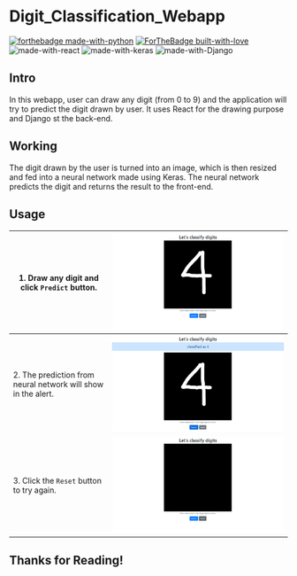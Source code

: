 # Digit_Classification_Webapp
[![forthebadge made-with-python](http://ForTheBadge.com/images/badges/made-with-python.svg)](https://www.python.org/) 
[![ForTheBadge built-with-love](http://ForTheBadge.com/images/badges/built-with-love.svg)](http://kambojtarun.pythonanywhere.com/)<br> 
![made-with-react](https://img.shields.io/badge/react-17.0-61DAFB?style=for-the-badge&logo=React) 
![made-with-keras](https://img.shields.io/badge/keras-2.3-D00000?style=for-the-badge&logo=keras) 
![made-with-Django](https://img.shields.io/badge/Django-3.0-43993d?style=for-the-badge&logo=Django) 

## Intro

In this webapp, user can draw any digit (from 0 to 9) and the application will try to predict the digit drawn by user. It uses React for the drawing purpose and Django st the back-end.

## Working 

The digit drawn by the user is turned into an image, which is then resized and fed into a neural network made using Keras. The neural network predicts the digit and returns the result to the front-end.

## Usage

| 1. Draw any digit and click `Predict` button. | ![Image not found](/Readme_Images/2.png) | 
|-----|-----| 
| 2. The prediction from neural network will show in the alert. | ![Image not found](/Readme_Images/3.png) | 
| 3. Click the `Reset` button to try again. | ![Image not found](/Readme_Images/1.png) | 

## Thanks for Reading!
